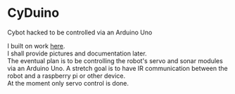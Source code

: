 CyDuino
=======

Cybot hacked to be controlled via an Arduino Uno

I built on work [here](http://www.lpilsley.co.uk/cybot/driver.htm).  
I shall provide pictures and documentation later.  
The eventual plan is to be controlling the robot's servo and sonar modules  
via an Arduino Uno. A stretch goal is to have IR communication between the   robot and a raspberry pi or other device.  
At the moment only servo control is done. 
